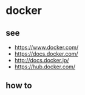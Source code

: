 # docker

## see

- https://www.docker.com/
- https://docs.docker.com/
- http://docs.docker.jp/
- https://hub.docker.com/

## how to


